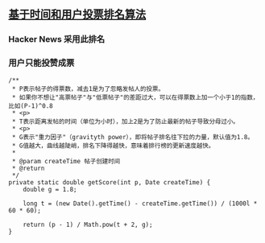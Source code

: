 
## [基于时间和用户投票排名算法](http://www.ruanyifeng.com/blog/2012/02/ranking_algorithm_hacker_news.html)

### Hacker News 采用此排名
### 用户只能投赞成票
```
/**
 * P表示帖子的得票数，减去1是为了忽略发帖人的投票。
 * 如果你不想让"高票帖子"与"低票帖子"的差距过大，可以在得票数上加一个小于1的指数，比如(P-1)^0.8
 * <p>
 * T表示距离发帖的时间（单位为小时），加上2是为了防止最新的帖子导致分母过小。
 * <p>
 * G表示"重力因子"（gravityth power），即将帖子排名往下拉的力量，默认值为1.8。
 * G值越大，曲线越陡峭，排名下降得越快，意味着排行榜的更新速度越快。
 *
 * @param createTime 帖子创建时间
 * @return
 */
private static double getScore(int p, Date createTime) {
    double g = 1.8;

    long t = (new Date().getTime() - createTime.getTime()) / (1000l * 60 * 60);

    return (p - 1) / Math.pow(t + 2, g);
}
```